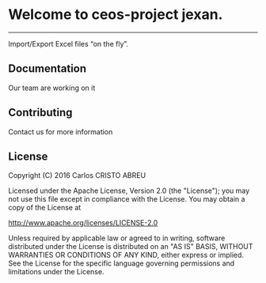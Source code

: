 # Welcome to ceos-project jexan.
------------------
Import/Export Excel files “on the fly”.


Documentation
------------------
Our team are working on it


Contributing
------------------
Contact us for more information


License
-------
Copyright (C) 2016 Carlos CRISTO ABREU

Licensed under the Apache License, Version 2.0 (the "License"); you may not use this file except in compliance with the License. You may obtain a copy of the License at

http://www.apache.org/licenses/LICENSE-2.0

Unless required by applicable law or agreed to in writing, software distributed under the License is distributed on an "AS IS" BASIS, WITHOUT WARRANTIES OR CONDITIONS OF ANY KIND, either express or implied. See the License for the specific language governing permissions and limitations under the License.

